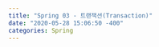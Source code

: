 ```yaml
---
title: "Spring 03 - 트랜잭션(Transaction)"
date: "2020-05-28 15:06:50 -400"
categories: Spring
---
```


